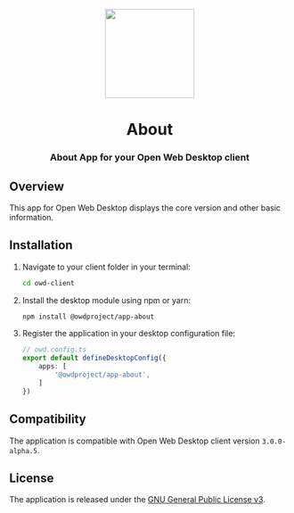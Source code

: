 <p align="center">
  <img width="160" height="160" src="https://avatars.githubusercontent.com/u/65117737?s=160&v=4" />
</p>
<h1 align="center">About</h1>
<h3 align="center">
  About App for your Open Web Desktop client
</h3>

## Overview

This app for Open Web Desktop displays the core version and other basic information.

## Installation

1.  Navigate to your client folder in your terminal:

    ```bash
    cd owd-client
    ```

2.  Install the desktop module using npm or yarn:

    ```bash
    npm install @owdproject/app-about
    ```

3.  Register the application in your desktop configuration file:

    ```typescript
    // owd.config.ts
    export default defineDesktopConfig({
        apps: [
            '@owdproject/app-about',
        ]
    })
    ```

## Compatibility

The application is compatible with Open Web Desktop client version `3.0.0-alpha.5`.

## License

The application is released under the [GNU General Public License v3](LICENSE).
